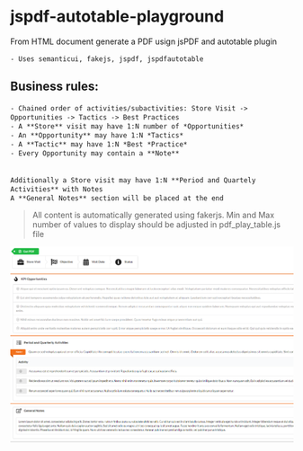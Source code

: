 # jspdf-autotable-playground
From HTML document generate a PDF usign jsPDF and autotable plugin

    - Uses semanticui, fakejs, jspdf, jspdfautotable

## Business rules:  
    - Chained order of activities/subactivities: Store Visit -> Opportunities -> Tactics -> Best Practices
    - A **Store** visit may have 1:N number of *Opportunities*
    - An **Opportunity** may have 1:N *Tactics*
    - A **Tactic** may have 1:N *Best *Practice*
    - Every Opportunity may contain a **Note**
  
  
    Additionally a Store visit may have 1:N **Period and Quartely Activities** with Notes
    A **General Notes** section will be placed at the end
  
  >All content is automatically generated using fakerjs. Min and Max number of values to display should be adjusted in pdf_play_table.js file

  ![header image](https://github.com/ivanrs-/jspdf-autotable-playground/blob/master/preview1.png?raw=true)